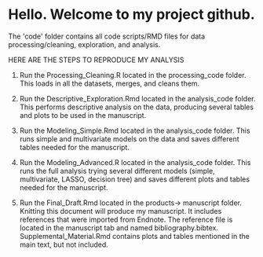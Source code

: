 # Hello. Welcome to my project github. 

The 'code' folder contains all code scripts/RMD files for data processing/cleaning, exploration, and analysis. 

HERE ARE THE STEPS TO REPRODUCE MY ANALYSIS

1) Run the Processing_Cleaning.R located in the processing_code folder. This loads in all the datasets, merges, and cleans them.

2) Run the Descriptive_Exploration.Rmd located in the analysis_code folder. This performs descriptive analysis on the data, producing several tables and plots to be used in the manuscript.

3) Run the Modeling_Simple.Rmd located in the analysis_code folder. This runs simple and multivariate models on the data and saves different tables needed for the manuscript.

4) Run the Modeling_Advanced.R located in the analysis_code folder. This runs the full analysis trying several different models (simple, multivariate, LASSO, decision tree) and saves different plots and tables needed for the manuscript.

5) Run the Final_Draft.Rmd located in the products-> manuscript folder. Knitting this document will produce my manuscript. It includes references that were imported from Endnote. The reference file is located in the manuscript tab and named bibliography.bibtex. Supplemental_Material.Rmd contains plots and tables mentioned in the main text, but not included. 



